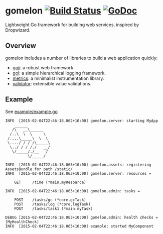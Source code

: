 # gomelon [![Build Status](https://travis-ci.org/goburrow/gomelon.svg)](https://travis-ci.org/goburrow/gomelon) [![GoDoc](https://godoc.org/github.com/goburrow/gomelon?status.svg)](https://godoc.org/github.com/goburrow/gomelon)
Lightweight Go framework for building web services, inspired by Dropwizard.

## Overview
gomelon includes a number of libraries to build a web application quickly:

* [goji](https://github.com/zenazn/goji): a robust web framework.
* [gol](https://github.com/goburrow/gol): a simple hierarchical logging framework.
* [metrics](https://github.com/codahale/metrics): a minimalist instrumentation library.
* [validator](https://github.com/go-validator/validator): extensible value validations.


## Example
See [example/example.go](https://github.com/goburrow/gomelon/blob/master/example/example.go)

```
INFO  [2015-02-04T22:46:18.062+10:00] gomelon.server: starting MyApp
    ______
   /\   __\______
  /..\  \  \     \
 /....\_____\  \  \
 \..../ / / /\_____\
  \../ / / /./   __/
   \/_____/./__   /
          \/_____/

INFO  [2015-02-04T22:46:18.063+10:00] gomelon.assets: registering AssetsBundle for path /static/
INFO  [2015-02-04T22:46:18.063+10:00] gomelon.server: resources =

    GET     /time (*main.myResource)

INFO  [2015-02-04T22:46:18.063+10:00] gomelon.admin: tasks =

    POST    /tasks/gc (*core.gcTask)
    POST    /tasks/log (*core.logTask)
    POST    /tasks/task1 (*main.myTask)

DEBUG [2015-02-04T22:46:18.063+10:00] gomelon.admin: health checks = [MyHealthCheck]
INFO  [2015-02-04T22:46:18.063+10:00] example: started MyComponent
```
